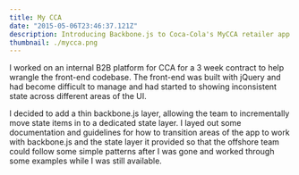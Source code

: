 ```yaml
---
title: My CCA
date: "2015-05-06T23:46:37.121Z"
description: Introducing Backbone.js to Coca-Cola's MyCCA retailer app.
thumbnail: ./mycca.png
---
```


I worked on an internal B2B platform for CCA for a 3 week contract to help wrangle the front-end codebase. The front-end was built with jQuery and had become difficult to manage and had started to showing inconsistent state across different
areas of the UI.

I decided to add a thin backbone.js layer, allowing the team to incrementally move state items in to a dedicated state layer. I layed out some documentation and guidelines for how to transition areas of the app to work with backbone.js and the state layer it provided so that the offshore team could follow some simple patterns after I was gone and worked through some examples while I was still available.

